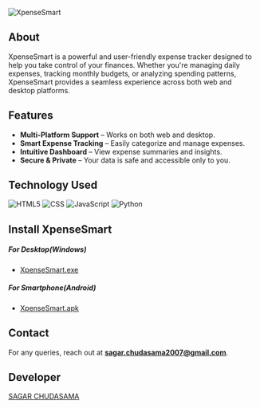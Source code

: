 ![XpenseSmart](https://github.com/user-attachments/assets/7cb6053e-233b-4bf4-8ca1-5628ae3ee6b2)

## About

XpenseSmart is a powerful and user-friendly expense tracker designed to help you take control of your finances. Whether you're managing daily expenses, tracking monthly budgets, or analyzing spending patterns, XpenseSmart provides a seamless experience across both web and desktop platforms.

## Features

- **Multi-Platform Support** – Works on both web and desktop.
- **Smart Expense Tracking** – Easily categorize and manage expenses.
- **Intuitive Dashboard** – View expense summaries and insights.
- **Secure & Private** – Your data is safe and accessible only to you.


## Technology Used

![HTML5](https://img.shields.io/badge/html5-%23E34F26.svg?style=for-the-badge&logo=html5&logoColor=white) ![CSS](https://img.shields.io/badge/css3-%23E34F22173.svg?style=for-the-badge&logo=css3&logoColor=white) ![JavaScript](https://img.shields.io/badge/javascript-ffca28?style=for-the-badge&logo=javascript&logoColor=black) ![Python](https://img.shields.io/badge/Python-3776AB?style=for-the-badge&logo=python&logoColor=white)


## Install XpenseSmart

##### For Desktop(Windows)

- [XpenseSmart.exe](https://drive.google.com/file/d/1XujPLwtYw38wayJ2O3pLg9lfvsIlz2cE/view?usp=sharing)

##### For Smartphone(Android)

- [XpenseSmart.apk](https://drive.google.com/file/d/1yS-X60gTermUCZzKmGPAVbWowL0G8_us/view?usp=sharing)

## Contact

For any queries, reach out at **sagar.chudasama2007@gmail.com**.


## Developer

[SAGAR CHUDASAMA](https://sagarchudasama-git.github.io/PortfolioWebsite-by-Sagar/)